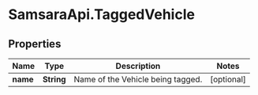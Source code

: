 # SamsaraApi.TaggedVehicle

## Properties
Name | Type | Description | Notes
------------ | ------------- | ------------- | -------------
**name** | **String** | Name of the Vehicle being tagged. | [optional] 


